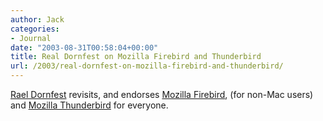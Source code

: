 ```yaml
---
author: Jack
categories:
- Journal
date: "2003-08-31T00:58:04+00:00"
title: Real Dornfest on Mozilla Firebird and Thunderbird
url: /2003/real-dornfest-on-mozilla-firebird-and-thunderbird/
---
```


[Rael Dornfest][1] revisits, and endorses [Mozilla Firebird][2], (for non-Mac users) and [Mozilla Thunderbird][3] for everyone.

 [1]: http://www.raelity.org/computers/internet/email/clients/
 [2]: http://texturizer.net/firebird/
 [3]: http://www.mozilla.org/projects/thunderbird/